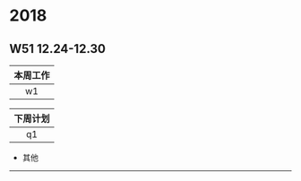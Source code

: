 # 2018
## W51 12.24-12.30
| 本周工作 | 
| :-: | 
| w1   |  本周主要完成了几门期末大作业和考试 




| 下周计划 | 
| :-: | 
| q1   |  准备剩下的一门考试
 

* 其他
-------------------------------------------------------------
